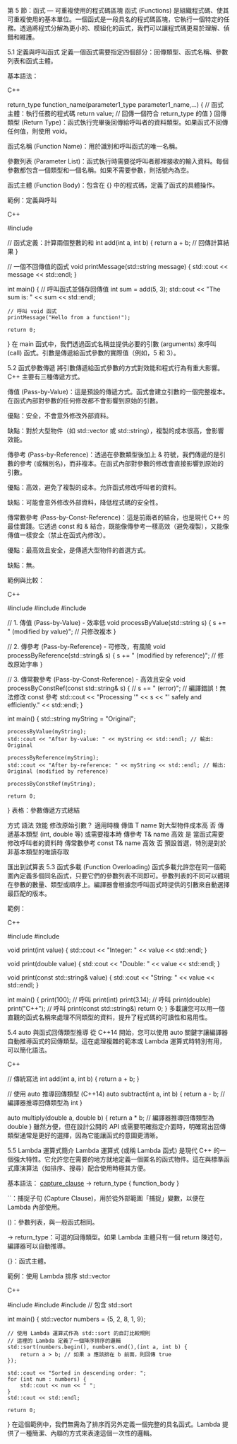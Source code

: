 第 5 節：函式 — 可重複使用的程式碼區塊
函式 (Functions) 是組織程式碼、使其可重複使用的基本單位。一個函式是一段具名的程式碼區塊，它執行一個特定的任務。透過將程式分解為更小的、模組化的函式，我們可以讓程式碼更易於理解、偵錯和維護。

5.1 定義與呼叫函式
定義一個函式需要指定四個部分：回傳類型、函式名稱、參數列表和函式主體。

基本語法：

C++

return_type function_name(parameter1_type parameter1_name,...) {
    // 函式主體：執行任務的程式碼
    return value; // 回傳一個符合 return_type 的值
}
回傳類型 (Return Type)：函式執行完畢後回傳給呼叫者的資料類型。如果函式不回傳任何值，則使用 void。

函式名稱 (Function Name)：用於識別和呼叫函式的唯一名稱。

參數列表 (Parameter List)：函式執行時需要從呼叫者那裡接收的輸入資料。每個參數都包含一個類型和一個名稱。如果不需要參數，則括號內為空。

函式主體 (Function Body)：包含在 {} 中的程式碼，定義了函式的具體操作。

範例：定義與呼叫

C++

#include <iostream>

// 函式定義：計算兩個整數的和
int add(int a, int b) {
    return a + b; // 回傳計算結果
}

// 一個不回傳值的函式
void printMessage(std::string message) {
    std::cout << message << std::endl;
}

int main() {
    // 呼叫函式並儲存回傳值
    int sum = add(5, 3);
    std::cout << "The sum is: " << sum << std::endl;

    // 呼叫 void 函式
    printMessage("Hello from a function!");

    return 0;
}
在 main 函式中，我們透過函式名稱並提供必要的引數 (arguments) 來呼叫 (call) 函式。引數是傳遞給函式參數的實際值（例如，5 和 3）。

5.2 函式參數傳遞
將引數傳遞給函式參數的方式對效能和程式行為有重大影響。C++ 主要有三種傳遞方式。

傳值 (Pass-by-Value)：這是預設的傳遞方式。函式會建立引數的一個完整複本。在函式內部對參數的任何修改都不會影響到原始的引數。

優點：安全，不會意外修改外部資料。

缺點：對於大型物件（如 std::vector 或 std::string），複製的成本很高，會影響效能。

傳參考 (Pass-by-Reference)：透過在參數類型後加上 & 符號，我們傳遞的是引數的參考 (或稱別名)，而非複本。在函式內部對參數的修改會直接影響到原始的引數。

優點：高效，避免了複製的成本。允許函式修改呼叫者的資料。

缺點：可能會意外修改外部資料，降低程式碼的安全性。

傳常數參考 (Pass-by-Const-Reference)：這是前兩者的結合，也是現代 C++ 的最佳實踐。它透過 const 和 & 結合，既能像傳參考一樣高效（避免複製），又能像傳值一樣安全（禁止在函式內修改）。

優點：最高效且安全，是傳遞大型物件的首選方式。

缺點：無。

範例與比較：

C++

#include <iostream>
#include <string>
#include <vector>

// 1. 傳值 (Pass-by-Value) - 效率低
void processByValue(std::string s) {
    s += " (modified by value)"; // 只修改複本
}

// 2. 傳參考 (Pass-by-Reference) - 可修改，有風險
void processByReference(std::string& s) {
    s += " (modified by reference)"; // 修改原始字串
}

// 3. 傳常數參考 (Pass-by-Const-Reference) - 高效且安全
void processByConstRef(const std::string& s) {
    // s += " (error)"; // 編譯錯誤！無法修改 const 參考
    std::cout << "Processing '" << s << "' safely and efficiently." << std::endl;
}

int main() {
    std::string myString = "Original";

    processByValue(myString);
    std::cout << "After by-value: " << myString << std::endl; // 輸出: Original

    processByReference(myString);
    std::cout << "After by-reference: " << myString << std::endl; // 輸出: Original (modified by reference)

    processByConstRef(myString);

    return 0;
}
表格：參數傳遞方式總結

方式	語法	效能	修改原始引數？	適用時機
傳值	T name	對大型物件成本高	否	傳遞基本類型 (int, double 等) 或需要複本時
傳參考	T& name	高效	是	當函式需要修改呼叫者的資料時
傳常數參考	const T& name	高效	否	預設首選，特別是對於非基本類型的唯讀存取

匯出到試算表
5.3 函式多載 (Function Overloading)
函式多載允許您在同一個範圍內定義多個同名函式，只要它們的參數列表不同即可。參數列表的不同可以體現在參數的數量、類型或順序上。編譯器會根據您呼叫函式時提供的引數來自動選擇最匹配的版本。

範例：

C++

#include <iostream>
#include <string>

void print(int value) {
    std::cout << "Integer: " << value << std::endl;
}

void print(double value) {
    std::cout << "Double: " << value << std::endl;
}

void print(const std::string& value) {
    std::cout << "String: " << value << std::endl;
}

int main() {
    print(100);       // 呼叫 print(int)
    print(3.14);      // 呼叫 print(double)
    print("C++");     // 呼叫 print(const std::string&)
    return 0;
}
多載讓您可以用一個直觀的函式名稱來處理不同類型的資料，提升了程式碼的可讀性和易用性。

5.4 auto 與函式回傳類型推導
從 C++14 開始，您可以使用 auto 關鍵字讓編譯器自動推導函式的回傳類型。這在處理複雜的範本或 Lambda 運算式時特別有用，可以簡化語法。

C++

// 傳統寫法
int add(int a, int b) {
    return a + b;
}

// 使用 auto 推導回傳類型 (C++14)
auto subtract(int a, int b) {
    return a - b; // 編譯器推導回傳類型為 int
}

auto multiply(double a, double b) {
    return a * b; // 編譯器推導回傳類型為 double
}
雖然方便，但在設計公開的 API 或需要明確指定介面時，明確寫出回傳類型通常是更好的選擇，因為它能讓函式的意圖更清晰。

5.5 Lambda 運算式簡介
Lambda 運算式 (或稱 Lambda 函式) 是現代 C++ 的一個強大特性。它允許您在需要的地方就地定義一個匿名的函式物件。這在與標準函式庫演算法（如排序、搜尋）配合使用時極其方便。

基本語法：
[capture_clause](parameters) -> return_type { function_body }

``：捕捉子句 (Capture Clause)，用於從外部範圍「捕捉」變數，以便在 Lambda 內部使用。

()：參數列表，與一般函式相同。

-> return_type：可選的回傳類型。如果 Lambda 主體只有一個 return 陳述句，編譯器可以自動推導。

{}：函式主體。

範例：使用 Lambda 排序 std::vector

C++

#include <iostream>
#include <vector>
#include <algorithm> // 包含 std::sort

int main() {
    std::vector<int> numbers = {5, 2, 8, 1, 9};

    // 使用 Lambda 運算式作為 std::sort 的自訂比較規則
    // 這裡的 Lambda 定義了一個降序排序的邏輯
    std::sort(numbers.begin(), numbers.end(),(int a, int b) {
        return a > b; // 如果 a 應該排在 b 前面，則回傳 true
    });

    std::cout << "Sorted in descending order: ";
    for (int num : numbers) {
        std::cout << num << " ";
    }
    std::cout << std::endl;

    return 0;
}
在這個範例中，我們無需為了排序而另外定義一個完整的具名函式。Lambda 提供了一種簡潔、內聯的方式來表達這個一次性的邏輯。